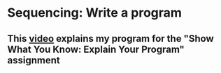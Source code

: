 # Sequencing: Write a program

## This [video](https://youtu.be/RhV68gQ3wvk) explains my program for the "Show What You Know: Explain Your Program" assignment